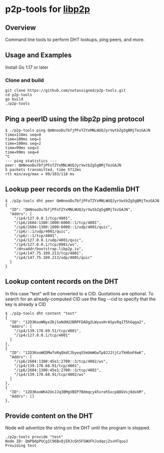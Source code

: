 # p2p-tools for [libp2p](https://github.com/libp2p/libp2p")

## Overview
Command line tools to perform DHT lookups, ping peers, and more.

## Usage and Examples

Install Go 1.17 or later

### Clone and build

```
git clone https://github.com/notassigned/p2p-tools.git
cd p2p-tools
go build
./p2p-tools
```
## Ping a peerID using the libp2p ping protocol
```
$ ./p2p-tools ping QmNnooDu7bfjPFoTZYxMNLWUQJyrVwtbZg5gBMjTezGAJN
time=118ms seq=0
time=100ms seq=1
time=100ms seq=2
time=99ms seq=3
time=99ms seq=4
^C
--- ping statistics ---
peer: QmNnooDu7bfjPFoTZYxMNLWUQJyrVwtbZg5gBMjTezGAJN
5 packets transmitted, time 5712ms
rtt min/avg/max = 99/103/118 ms
```

## Lookup peer records on the Kademlia DHT
```
$ ./p2p-tools dht peer QmNnooDu7bfjPFoTZYxMNLWUQJyrVwtbZg5gBMjTezGAJN
{
  "ID": "QmNnooDu7bfjPFoTZYxMNLWUQJyrVwtbZg5gBMjTezGAJN",
  "Addrs": [
    "/ip4/127.0.0.1/tcp/4001",
    "/ip6/2604:1380:1000:6000::1/tcp/4001",
    "/ip6/2604:1380:1000:6000::1/udp/4001/quic",
    "/ip6/::1/udp/4001/quic",
    "/ip6/::1/tcp/4001",
    "/ip4/127.0.0.1/udp/4001/quic",
    "/ip4/127.0.0.1/tcp/8081/ws",
    "/dnsaddr/bootstrap.libp2p.io",
    "/ip4/147.75.109.213/tcp/4001",
    "/ip4/147.75.109.213/udp/4001/quic"
  ]
}
```

## Lookup content records on the DHT
In this case "test" will be converted to a CID. Quotations are optional. To search for an already-computed CID use the flag --cid to specify that the key is already a CID
```
$ ./p2p-tools dht content "test"
{
  "ID": "12D3KooWNyeZ6jSaNdHU2BRPFDADg2LWyuxHrASpvRq1T5hGqga2",
  "Addrs": [
    "/ip4/139.178.69.51/tcp/4001",
    "/ip4/127.0.0.1/tcp/4001"
  ]
},
{
  "ID": "12D3KooWEDMw7oRqQkdCJbyeqS5mUmWGwTp8JJ2tjCzTkHboF6wK",
  "Addrs": [
    "/ip6/2604:1380:45e1:2700::3/tcp/4002/ws",
    "/ip4/139.178.68.91/tcp/4001",
    "/ip6/2604:1380:45e1:2700::3/tcp/4001",
    "/ip4/139.178.68.91/tcp/4002/ws"
  ]
},
{
  "ID": "12D3KooWK42UnJJq3BMgVBEP7Bdmqcy45vrehSxcpQ8GVsj6dxkM",
  "Addrs": []
},
```
## Provide content on the DHT
Node will advertize the string on the DHT until the program is stopped.
```
./p2p-tools provide "test"
Node ID: QmPQdpPUCg1C96BvQjERJcGh5FSWUFhJodqojZsvHTquoJ
Providing test

```